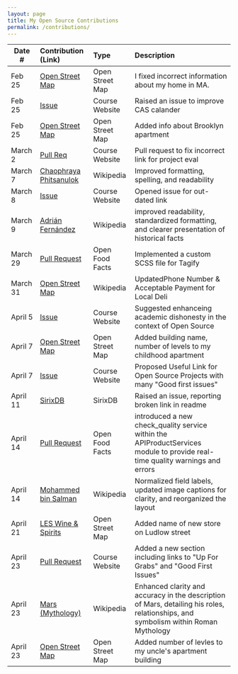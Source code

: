 ```yaml
---
layout: page
title: My Open Source Contributions
permalink: /contributions/
---
```


<!--
Type of the contribution should be "Wikipedia edit", "OpenStreet Map feature", "Documentation", "Course website", "Blog",
"Browser Add-on", etc.

The description should include a brief summary of what you did.

The link should bring us to a public page that shows your contribution. 

Replace the first row with your own contribution. 

-->





| Date #       | Contribution (Link)  | Type  | Description |
|---|:---|:---|:---|
| Feb 25   | [Open Street Map](https://www.openstreetmap.org/changeset/147902000)    |  Open Street Map   |  I fixed incorrect information about my home in MA.  |
| Feb 25   | [Issue](https://github.com/joannakl/ossd/issues/94)    |  Course Website |   Raised an issue to improve CAS calander    |
| Feb 25   | [Open Street Map](https://www.openstreetmap.org/changeset/147902972#map=19/40.69324/-73.98215)   | Open Street Map  | Added info about Brooklyn apartment   |
| March 2  | [Pull Req](https://github.com/joannakl/ossd/pull/103)   | Course Website  | Pull request to fix incorrect link for project eval |
| March 7  | [Chaophraya Phitsanulok](https://en.wikipedia.org/w/index.php?title=Chaophraya_Phitsanulok&oldid=prev&diff=1212416761)   | Wikipedia  | Improved formatting, spelling, and readability |
| March 8  | [Issue](https://github.com/joannakl/ossd/issues/105)| Course Website  | Opened issue for out-dated link|
| March 9  | [Adrián Fernández](https://en.wikipedia.org/w/index.php?title=Adri%C3%A1n_Fern%C3%A1ndez&diff=prev&oldid=1212829765)| Wikipedia  |  improved readability, standardized formatting, and clearer presentation of historical facts |
| March 29  | [Pull Request](https://github.com/openfoodfacts/openfoodfacts-server/pull/10063)| Open Food Facts  | Implemented a custom SCSS file for Tagify |
| March 31  | [Open Street Map](https://www.openstreetmap.org/changeset/149401877#map=19/40.69345/-73.98140)| Wikipedia  |  UpdatedPhone Number & Acceptable Payment for Local Deli|
| April 5 | [Issue](https://github.com/joannakl/ossd/issues/109)| Course Website  |  Suggested enhanceing academic dishonesty in the context of Open Source |
| April 7 | [Open Street Map](https://www.openstreetmap.org/edit#map=19/42.31261/-71.10463)| Open Street Map | Added building name, number of levels to my childhood apartment |
| April 7 | [Issue](https://github.com/joannakl/ossd/issues/112)| Course Website  |  Proposed Useful Link for Open Source Projects with many "Good first issues"|
| April 11 | [SirixDB](https://github.com/sirixdb/sirix/issues/713)| SirixDB  |  Raised an issue, reporting broken link in readme|
| April 14 | [Pull Request](https://github.com/openfoodfacts/openfoodfacts-server/pull/10129)| Open Food Facts  | introduced a new check_quality service within the APIProductServices module to provide real-time quality warnings and errors|
| April 14 | [Mohammed bin Salman](https://en.wikipedia.org/w/index.php?title=Mohammed_bin_Salman&diff=prev&oldid=1218930397)| Wikipedia  | Normalized field labels, updated image captions for clarity, and reorganized the layout |
| April 21 | [LES Wine & Spirits](https://www.openstreetmap.org/edit?way=250268217#map=19/40.71672/-73.99035)| Open Street Map| Added name of new store on Ludlow street|
| April 23 | [Pull Request](https://github.com/joannakl/ossd/pull/121)| Course Website | Added a new section including links to "Up For Grabs" and "Good First Issues"|
| April 23 | [Mars (Mythology)](https://en.wikipedia.org/w/index.php?title=Mars_(mythology)&diff=prev&oldid=1220450433)| Wikipedia | Enhanced clarity and accuracy in the description of Mars, detailing his roles, relationships, and symbolism within Roman Mythology|
| April 23 | [Open Street Map](https://www.openstreetmap.org/edit?way=270963274#map=19/40.79144/-73.97736)| Open Street Map | Added number of levles to my uncle's apartment building|



